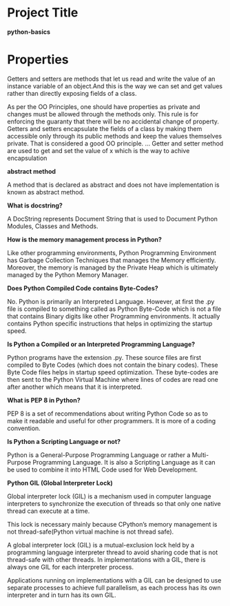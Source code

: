 # Project Title
**python-basics**

# Properties
  Getters and setters are methods that let us read and write the value of an instance variable of an object.And this is the way we can set and get values rather than directly exposing fields of a class.

  As per the OO Principles, one should have properties as private and changes must be allowed through the   methods only. This rule is for enforcing the guaranty that there will be no accidental change of property. 
  Getters and setters encapsulate the fields of a class by making them accessible only through its public methods and keep the values themselves private. That is considered a good OO principle. ... Getter and setter method are used to get and set the value of x which is the way to achive encapsulation


**abstract method**

A method that is declared as abstract and does not have implementation is known as abstract method.

**What is docstring?**

A DocString represents Document String that is used to Document Python Modules, Classes and Methods.


**How is the memory management process in Python?**

Like other programming environments, Python Programming Environment has Garbage Collection Techniques that manages the Memory efficiently. Moreover, the memory is managed by the Private Heap which is ultimately managed by the Python Memory Manager.


**Does Python Compiled Code contains Byte-Codes?**

No. Python is primarily an Interpreted Language. However, at first the .py file is compiled to something called as Python Byte-Code which is not a file that contains Binary digits like other Programming environments. It actually contains Python specific instructions that helps in optimizing the startup speed.

**Is Python a Compiled or an Interpreted Programming Language?**

Python programs have the extension .py. These source files are first compiled to Byte Codes (which does not contain the binary codes). These Byte Code files helps in startup speed optimization. These byte-codes are then sent to the Python Virtual Machine where lines of codes are read one after another which means that it is interpreted.

**What is PEP 8 in Python?**

PEP 8 is a set of recommendations about writing Python Code so as to make it readable and useful for other programmers. It is more of a coding convention.


**Is Python a Scripting Language or not?**

Python is a General-Purpose Programming Language or rather a Multi-Purpose Programming Language. It is also a Scripting Language as it can be used to combine it into HTML Code used for Web Development.

**Python GIL (Global Interpreter Lock)**

Global interpreter lock (GIL) is a mechanism used in computer language interpreters to synchronize the execution of threads so that only one native thread can execute at a time.

This lock is necessary mainly because CPython’s memory management is not thread-safe(Python virtual machine is not thread safe).

A global interpreter lock (GIL) is a mutual-exclusion lock held by a programming language interpreter thread to avoid sharing code that is not thread-safe with other threads. In implementations with a GIL, there is always one GIL for each interpreter process.

Applications running on implementations with a GIL can be designed to use separate processes to achieve full parallelism, as each process has its own interpreter and in turn has its own GIL.
